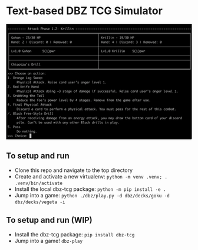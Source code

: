 # Text-based DBZ TCG Simulator

![Screenshot](assets/screenshot.png)

## To setup and run

- Clone this repo and navigate to the top directory
- Create and activate a new virtualenv: `python -m venv .venv; . .venv/bin/activate`
- Install the local dbz-tcg package: `python -m pip install -e .`
- Jump into a game: `python ./dbz/play.py -d dbz/decks/goku -d dbz/decks/vegeta -i`

## To setup and run (WIP)

- Install the dbz-tcg package: `pip install dbz-tcg`
- Jump into a game! `dbz-play`
